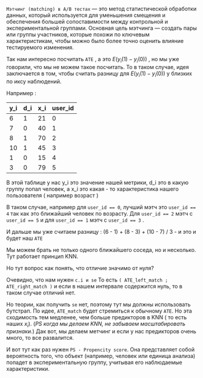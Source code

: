 `Мэтчинг (matching) в A/B тестах` — это метод статистической обработки данных, который используется для уменьшения смещения и обеспечения большей сопоставимости между контрольной и экспериментальной группами. Основная цель мэтчинга — создать пары или группы участников, которые похожи по ключевым характеристикам, чтобы можно было более точно оценить влияние тестируемого изменения.

Так нам интересно посчитать `ATE` , а это $E(y_i(1) - y_i(0))$ , но мы уже говорили, что мы не можем такое посчитать. То в таком случае, идея заключается в том, чтобы считать разницу для $E(y_i(1) - y_i(0))$ у близких по иксу наблюдений. 

Например : 

| y_i | d_i | x_i | user_id |
| --- | --- | --- | ------- |
| 6   | 1   | 21  | 0       |
| 7   | 0   | 40  | 1       |
| 8   | 1   | 70  | 2       |
| 10  | 1   | 45  | 3       |
| 1   | 0   | 15  | 4       |
| 3   | 0   | 79  | 5       |

В этой таблице у нас y_i это значение нашей метрики, d_i это в какую группу попал человек, а x_i это какая - то характеристика нашего пользователя ( например возраст )

В таком случае, например для `user_id == 0`, лучший мэтч это `user_id == 4` так как это ближайший человек по возрасту. Для `user_id == 2` мэтч с `user_id == 5` и для `user_id == 1` мэтч с `user_id == 3` . 

И дальше мы уже считаем разницу : 
(6 - 1) + (8 - 3) + (10 - 7) / 3 - и это и будет наш `ATE`

Мы можем брать не только одного ближайшего соседа, но и несколько. Тут работает принцип KNN. 

Но тут вопрос как понять, что отличие значимо от нуля? 

Очевидно, что нам нужен `c.i и se`
То есть `( ATE_left_match ; ATE_right_match )` и если в нашем интервале содержится нуль, то в таком случае отличий нет. 

Но теории, как получить `se` нет, поэтому тут мы должны использовать бутстрап. 
По идее, `ATE_match` будет стремиться к обычному `ATE`. Но эта сходимость тем медленее, чем больше предикторов в KNN ( то есть наших $x_i$). (*PS когда мы делаем KNN, не забываем масштабировать признаки.*) Дак вот, мы делаем метчинг и если у нас предикторов очень много, то все развалится. 

И вот тут как раз нужен `PS - Propencity score`. Она представляет собой вероятность того, что объект (например, человек или единица анализа) попадет в экспериментальную группу, учитывая его наблюдаемые характеристики.







